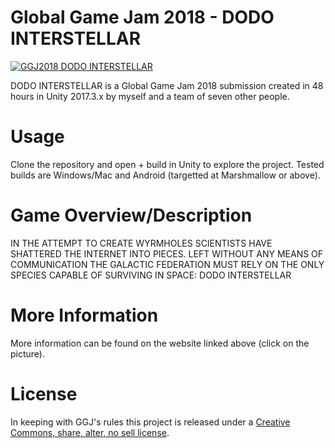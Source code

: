 # Global Game Jam 2018 - DODO INTERSTELLAR
[![GGJ2018 DODO INTERSTELLAR](https://ggj.s3.amazonaws.com/styles/game_sidebar__wide/game/featured_image/boxart_4.png?itok=gQwpb-Bc&timestamp=1517150826)](https://globalgamejam.org/2018/games/dodo-interstellar)

DODO INTERSTELLAR is a Global Game Jam 2018 submission created in 48 hours in Unity 2017.3.x by myself and a team of seven other people.

# Usage

Clone the repository and open + build in Unity to explore the project. Tested builds are Windows/Mac and Android (targetted at Marshmallow or above).

# Game Overview/Description

IN THE ATTEMPT TO CREATE WYRMHOLES SCIENTISTS HAVE SHATTERED THE INTERNET INTO PIECES. LEFT WITHOUT ANY MEANS OF COMMUNICATION THE GALACTIC FEDERATION MUST RELY ON THE ONLY SPECIES CAPABLE OF SURVIVING IN SPACE: DODO INTERSTELLAR

# More Information

More information can be found on the website linked above (click on the picture).

# License

In keeping with GGJ's rules this project is released under a [Creative Commons, share, alter, no sell license](https://creativecommons.org/licenses/by-nc-sa/3.0/).